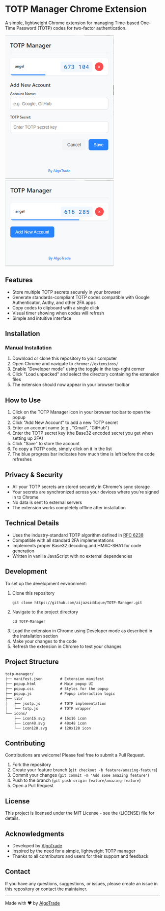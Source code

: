 # TOTP Manager Chrome Extension

A simple, lightweight Chrome extension for managing Time-based One-Time Password (TOTP) codes for two-factor authentication.

![TOTP Manager Screenshot](screenshots/screenshot2.png)
![TOTP Manager Screenshot](screenshots/screenshot.png)

## Features

- Store multiple TOTP secrets securely in your browser
- Generate standards-compliant TOTP codes compatible with Google Authenticator, Authy, and other 2FA apps
- Copy codes to clipboard with a single click
- Visual timer showing when codes will refresh
- Simple and intuitive interface

## Installation

### Manual Installation

1. Download or clone this repository to your computer
2. Open Chrome and navigate to `chrome://extensions/`
3. Enable "Developer mode" using the toggle in the top-right corner
4. Click "Load unpacked" and select the directory containing the extension files
5. The extension should now appear in your browser toolbar

## How to Use

1. Click on the TOTP Manager icon in your browser toolbar to open the popup
2. Click "Add New Account" to add a new TOTP secret
3. Enter an account name (e.g., "Gmail", "GitHub")
4. Enter the TOTP secret key (the Base32 encoded secret you get when setting up 2FA)
5. Click "Save" to store the account
6. To copy a TOTP code, simply click on it in the list
7. The blue progress bar indicates how much time is left before the code refreshes

## Privacy & Security

- All your TOTP secrets are stored securely in Chrome's sync storage
- Your secrets are synchronized across your devices where you're signed in to Chrome
- No data is sent to external servers
- The extension works completely offline after installation

## Technical Details

- Uses the industry-standard TOTP algorithm defined in [RFC 6238](https://tools.ietf.org/html/rfc6238)
- Compatible with all standard 2FA implementations
- Implements proper Base32 decoding and HMAC-SHA1 for code generation
- Written in vanilla JavaScript with no external dependencies

## Development

To set up the development environment:

1. Clone this repository
   ```
   git clone https://github.com/aijazsiddique/TOTP-Manager.git
   ```
2. Navigate to the project directory
   ```
   cd TOTP-Manager
   ```
3. Load the extension in Chrome using Developer mode as described in the installation section
4. Make your changes to the code
5. Refresh the extension in Chrome to test your changes

## Project Structure

```
totp-manager/
├── manifest.json        # Extension manifest
├── popup.html           # Main popup UI
├── popup.css            # Styles for the popup
├── popup.js             # Popup interaction logic
├── lib/
│   ├── jsotp.js         # TOTP implementation
│   └── totp.js          # TOTP wrapper
└── icons/
    ├── icon16.svg       # 16x16 icon
    ├── icon48.svg       # 48x48 icon
    └── icon128.svg      # 128x128 icon
```

## Contributing

Contributions are welcome! Please feel free to submit a Pull Request.

1. Fork the repository
2. Create your feature branch (`git checkout -b feature/amazing-feature`)
3. Commit your changes (`git commit -m 'Add some amazing feature'`)
4. Push to the branch (`git push origin feature/amazing-feature`)
5. Open a Pull Request

## License

This project is licensed under the MIT License - see the (LICENSE) file for details.

## Acknowledgments

- Developed by [AlgoTrade](https://github.com/aijazsiddique/AlgoTrade)
- Inspired by the need for a simple, lightweight TOTP manager
- Thanks to all contributors and users for their support and feedback

## Contact

If you have any questions, suggestions, or issues, please create an issue in this repository or contact the maintainer.

---

Made with ❤️ by [AlgoTrade](https://github.com/aijazsiddique/AlgoTrade)
